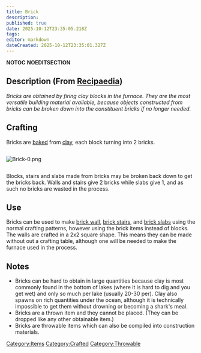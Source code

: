 ```yaml
---
title: Brick
description: 
published: true
date: 2025-10-12T23:35:05.218Z
tags: 
editor: markdown
dateCreated: 2025-10-12T23:35:01.327Z
---
```


__NOTOC__ __NOEDITSECTION__

## Description (From [Recipaedia](Recipaedia "wikilink"))

*Bricks are obtained by firing clay blocks in the furnace. They are the
most versatile building material available, because objects constructed
from bricks can be broken down into the constituent bricks if no longer
needed.*

## Crafting

Bricks are [baked](Furnace "wikilink") from [clay](clay "wikilink"),
each block turning into 2 bricks.

<div style="overflow:hidden">

![Brick-0.png](Brick-0.png "Brick-0.png")

</div>

Blocks, stairs and slabs made from bricks may be broken back down to get
the bricks back. Walls and stairs give 2 bricks while slabs give 1, and
as such no bricks are wasted in the process.

## Use

Bricks can be used to make [brick wall](Brick_Wall "wikilink"), [brick
stairs](Brick_Stairs "wikilink"), and [brick
slabs](Brick_Slab "wikilink") using the normal crafting patterns,
however using the brick items instead of blocks. The walls are crafted
in a 2x2 square shape. This means they can be made without out a
crafting table, although one will be needed to make the furnace used in
the process.

## Notes

  - Bricks can be hard to obtain in large quantities because clay is
    most commonly found in the bottom of lakes (where it is hard to dig
    and you get wet) and only so much per lake (usually 20-30 per). Clay
    also spawns on rich quantities under the ocean, although it is
    technically impossible to get them without drowning or becoming a
    shark's meal.
  - Bricks are a thrown item and they cannot be placed. (They can be
    dropped like any other obtainable item.)
  - Bricks are throwable items which can also be compiled into
    construction materials.

[Category:Items](Category:Items "wikilink")
[Category:Crafted](Category:Crafted "wikilink")
[Category:Throwable](Category:Throwable "wikilink")